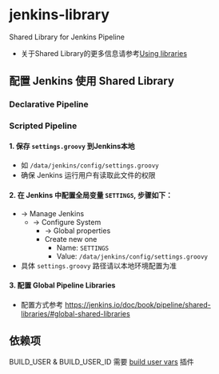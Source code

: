 # jenkins-library
Shared Library for Jenkins Pipeline

- 关于Shared Library的更多信息请参考[Using libraries](https://jenkins.io/doc/book/pipeline/shared-libraries/#using-libraries) 
  
## 配置 Jenkins 使用 Shared Library

### Declarative Pipeline


### Scripted Pipeline
#### 1. 保存 `settings.groovy` 到Jenkins本地
   - 如 `/data/jenkins/config/settings.groovy`
   - 确保 Jenkins 运行用户有读取此文件的权限

#### 2. 在 Jenkins 中配置全局变量 `SETTINGS`, 步骤如下：
  - -> Manage Jenkins
    - -> Configure System
      - -> Global properties
      - Create new one
        - Name:  `SETTINGS`
        - Value: `/data/jenkins/config/settings.groovy`
  - 具体 `settings.groovy` 路径请以本地环境配置为准

#### 3. 配置 Global Pipeline Libraries
- 配置方式参考 https://jenkins.io/doc/book/pipeline/shared-libraries/#global-shared-libraries


## 依赖项
BUILD_USER & BUILD_USER_ID 需要 [build user vars](https://plugins.jenkins.io/build-user-vars-plugin) 插件